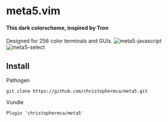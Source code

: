 # meta5.vim
#### This dark colorscheme, inspired by Tron  
Designed for 256 color terminals and GUIs.
![](http://christophermca.github.io/img/meta5-screenshot.png "meta5-javascript")
![](http://christophermca.github.io/img/meta5-select.png "meta5-select")

## Install
Pathogen
```
git clone https://github.com/christophermca/meta5.git
```

Vundle
```
Plugin 'christophermca/meta5'
```
